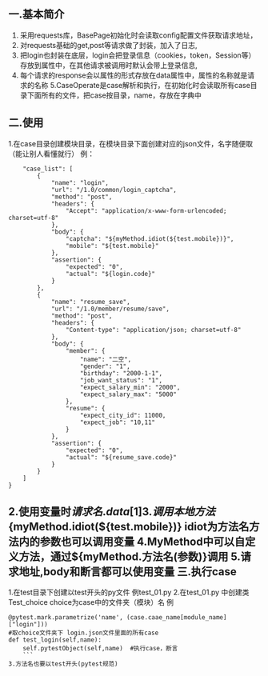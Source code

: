一.基本简介
-------
1. 采用requests库，BasePage初始化时会读取config配置文件获取请求地址，
2. 对requests基础的get,post等请求做了封装，加入了日志,
3. 把login也封装在底层，login会把登录信息（cookies，token，Session等）存放到属性中，在其他请求被调用时默认会带上登录信息,
4. 每个请求的response会以属性的形式存放在data属性中，属性的名称就是请求的名称
5.CaseOperate是case解析和执行，在初始化时会读取所有case目录下面所有的文件，把case按目录，name，存放在字典中

 二.使用
-------
1.在case目录创建模块目录，在模块目录下面创建对应的json文件，名字随便取（能让别人看懂就行）
例：
```{
    "case_list": [
        {
            "name": "login",
            "url": "/1.0/common/login_captcha",
            "method": "post",
            "headers": {
                "Accept": "application/x-www-form-urlencoded; charset=utf-8"
            },
            "body": {
                "captcha": "${myMethod.idiot(${test.mobile})}",
                "mobile": "${test.mobile}"
            },
            "assertion": {
                "expected": "0",
                "actual": "${login.code}"
            }
        },
        {
            "name": "resume_save",
            "url": "/1.0/member/resume/save",
            "method": "post",
            "headers": {
                "Content-type": "application/json; charset=utf-8"
            },
            "body": {
                "member": {
                    "name": "二空",
                    "gender": "1",
                    "birthday": "2000-1-1",
                    "job_want_status": "1",
                    "expect_salary_min": "2000",
                    "expect_salary_max": "5000"
                },
                "resume": {
                    "expect_city_id": 11000,
                    "expect_job": "10,11"
                }
            },
            "assertion": {
                "expected": "0",
                "actual": "${resume_save.code}"
            }
        }
    ]
}
```
2.使用变量时${请求名.data[1]}
3.调用本地方法${myMethod.idiot(${test.mobile})}   idiot为方法名方法内的参数也可以调用变量
4.MyMethod中可以自定义方法，通过${myMethod.方法名(参数)}调用
5.请求地址,body和断言都可以使用变量
三.执行case
-------

1.在test目录下创建以test开头的py文件 例test_01.py
2.在test_01.py 中创建类Test_choice   choice为case中的文件夹（模块）名
例
```@allure.feature('测试用例1')    #allure报告
@pytest.mark.parametrize('name', (case.caae_name[module_name]["login"]))
#取choice文件夹下 login.json文件里面的所有case
def test_login(self,name):
    self.pytestObject(self,name)  #执行case，断言
    ```
3.方法名也要以test开头(pytest规范)

